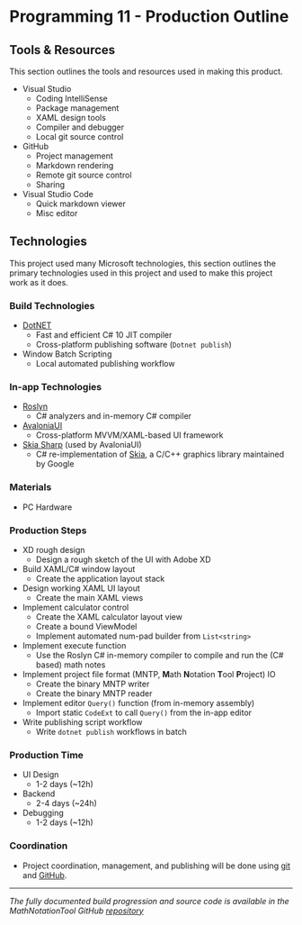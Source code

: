 # Programming 11 - Production Outline

## Tools & Resources

This section outlines the tools and resources used in making this product.

- Visual Studio
  - Coding IntelliSense
  - Package management
  - XAML design tools
  - Compiler and debugger
  - Local git source control
- GitHub
  - Project management
  - Markdown rendering
  - Remote git source control
  - Sharing
- Visual Studio Code
  - Quick markdown viewer
  - Misc editor

## Technologies

This project used many Microsoft technologies, this section outlines the primary technologies used in this project and used to make this project work as it does.

### Build Technologies

- [DotNET](https://github.com/dotnet/runtime)
  - Fast and efficient C# 10 JIT compiler
  - Cross-platform publishing software (`Dotnet publish`)
- Window Batch Scripting
  - Local automated publishing workflow

### In-app Technologies

- [Roslyn](https://github.com/dotnet/roslyn)
  - C# analyzers and in-memory C# compiler
- [AvaloniaUI](https://github.com/mono/SkiaSharp)
  - Cross-platform MVVM/XAML-based UI framework
- [Skia Sharp](https://github.com/mono/SkiaSharp) (used by AvaloniaUI)
  - C# re-implementation of [Skia](https://github.com/google/Skia), a C/C++ graphics library maintained by Google

### Materials

- PC Hardware

### Production Steps

- XD rough design
  - Design a rough sketch of the UI with Adobe XD
- Build XAML/C# window layout
  - Create the application layout stack
- Design working XAML UI layout
  - Create the main XAML views
- Implement calculator control
  - Create the XAML calculator layout view
  - Create a bound ViewModel
  - Implement automated num-pad builder from `List<string>`
- Implement execute function
  - Use the Roslyn C# in-memory compiler to compile and run the (C# based) math notes
- Implement project file format (MNTP, **M**ath **N**otation **T**ool **P**roject) IO
  - Create the binary MNTP writer
  - Create the binary MNTP reader
- Implement editor `Query()` function (from in-memory assembly)
  - Import static `CodeExt` to call `Query()` from the in-app editor
- Write publishing script workflow
  - Write `dotnet publish` workflows in batch

### Production Time

- UI Design
  - 1-2 days (~12h)
- Backend
  - 2-4 days (~24h)
- Debugging
  - 1-2 days (~12h)

### Coordination

- Project coordination, management, and publishing will be done using [git](https://git-scm.com/) and [GitHub](https://github.com).

---

_The fully documented build progression and source code is available in the MathNotationTool GitHub [repository](https://github.com/ArchLeaders/MathNotationTool/tree/main/src)_